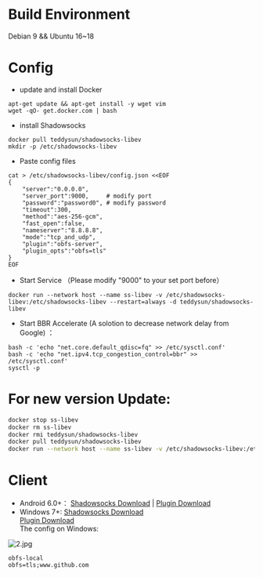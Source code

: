 # Build Environment
Debian 9 && Ubuntu 16~18
# Config
- update and install Docker
```
apt-get update && apt-get install -y wget vim
wget -qO- get.docker.com | bash
```
- install Shadowsocks
```
docker pull teddysun/shadowsocks-libev
mkdir -p /etc/shadowsocks-libev
```
- Paste config files
```
cat > /etc/shadowsocks-libev/config.json <<EOF
{
    "server":"0.0.0.0",
    "server_port":9000,     # modify port
    "password":"password0", # modify password
    "timeout":300,
    "method":"aes-256-gcm",
    "fast_open":false,
    "nameserver":"8.8.8.8",
    "mode":"tcp_and_udp",
    "plugin":"obfs-server",
    "plugin_opts":"obfs=tls"
}
EOF
```
- Start Service （Please modify "9000" to your set port before）
```
docker run --network host --name ss-libev -v /etc/shadowsocks-libev:/etc/shadowsocks-libev --restart=always -d teddysun/shadowsocks-libev
```
- Start BBR Accelerate (A solotion to decrease network delay from Google) ：
```
bash -c 'echo "net.core.default_qdisc=fq" >> /etc/sysctl.conf'
bash -c 'echo "net.ipv4.tcp_congestion_control=bbr" >> /etc/sysctl.conf'
sysctl -p
```
# For new version Update:
```bash
docker stop ss-libev
docker rm ss-libev
docker rmi teddysun/shadowsocks-libev
docker pull teddysun/shadowsocks-libev
docker run --network host --name ss-libev -v /etc/shadowsocks-libev:/etc/shadowsocks-libev --restart=always -d teddysun/shadowsocks-libev
```
# Client
- Android 6.0+： [Shadowsocks Download](https://github.com/shadowsocks/shadowsocks-android/releases) | [Plugin Download](https://github.com/shadowsocks/simple-obfs-android/releases)    
- Windows 7+: [Shadowsocks Download](https://github.com/shadowsocks/shadowsocks-windows/releases)      
[Plugin Download](https://github.com/shadowsocks/simple-obfs/releases)    
The config on Windows:

![2.jpg](https://github.com/charlieethan/firewall-proxy/blob/master/photos/2.jpg)
```
obfs-local
obfs=tls;www.github.com
```
